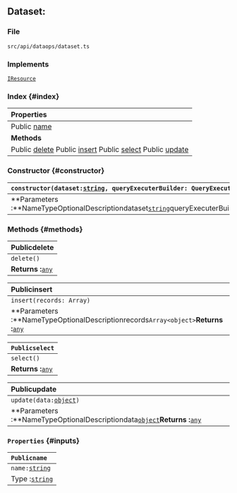 ## Dataset:

### File

`src/api/dataops/dataset.ts`

### Implements

[`IResource`](../interfaces/IResource.html)

### Index {#index}

| **Properties** |
| :--- |
| Public [name](#name) |
| **Methods** |
| Public [delete](#delete) Public [insert](#insert) Public [select](#select) Public [update](#update) |

### Constructor {#constructor}

| `constructor(dataset:`[`string`](https://developer.mozilla.org/en-US/docs/Web/JavaScript/Reference/Global_Objects/string)`, queryExecuterBuilder: QueryExecuterBuilder)` |
| :--- |
| **Parameters :**NameTypeOptionalDescriptiondataset[`string`](https://developer.mozilla.org/en-US/docs/Web/JavaScript/Reference/Global_Objects/string)queryExecuterBuilder`QueryExecuterBuilder` |

### Methods {#methods}

| **Publicdelete** |
| :--- |
| `delete()` |
| **Returns :**[`any`](https://www.typescriptlang.org/docs/handbook/basic-types.html) |

| **Publicinsert** |
| :--- |
| `insert(records: Array)` |
| **Parameters :**NameTypeOptionalDescriptionrecords`Array<object>`**Returns :**[`any`](https://www.typescriptlang.org/docs/handbook/basic-types.html) |

| `Publicselect` |
| :--- |
| `select()` |
| **Returns :**[`any`](https://www.typescriptlang.org/docs/handbook/basic-types.html) |

| **Publicupdate** |
| :--- |
| `update(data:`[`object`](https://developer.mozilla.org/en-US/docs/Web/JavaScript/Reference/Global_Objects/object)`)` |
| **Parameters :**NameTypeOptionalDescriptiondata[`object`](https://developer.mozilla.org/en-US/docs/Web/JavaScript/Reference/Global_Objects/object)**Returns :**[`any`](https://www.typescriptlang.org/docs/handbook/basic-types.html) |

### `Properties` {#inputs}

| `Publicname` |
| :--- |
| `name:`[`string`](https://developer.mozilla.org/en-US/docs/Web/JavaScript/Reference/Global_Objects/string) |
| Type :[`string`](https://developer.mozilla.org/en-US/docs/Web/JavaScript/Reference/Global_Objects/string) |

## 
